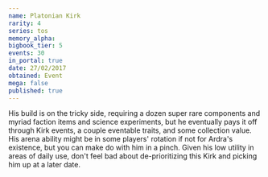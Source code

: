```yaml
---
name: Platonian Kirk
rarity: 4
series: tos
memory_alpha:
bigbook_tier: 5
events: 30
in_portal: true
date: 27/02/2017
obtained: Event
mega: false
published: true
---
```


His build is on the tricky side, requiring a dozen super rare components and myriad faction items and science experiments, but he eventually pays it off through Kirk events, a couple eventable traits, and some collection value. His arena ability might be in some players' rotation if not for Ardra's existence, but you can make do with him in a pinch. Given his low utility in areas of daily use, don't feel bad about de-prioritizing this Kirk and picking him up at a later date.
